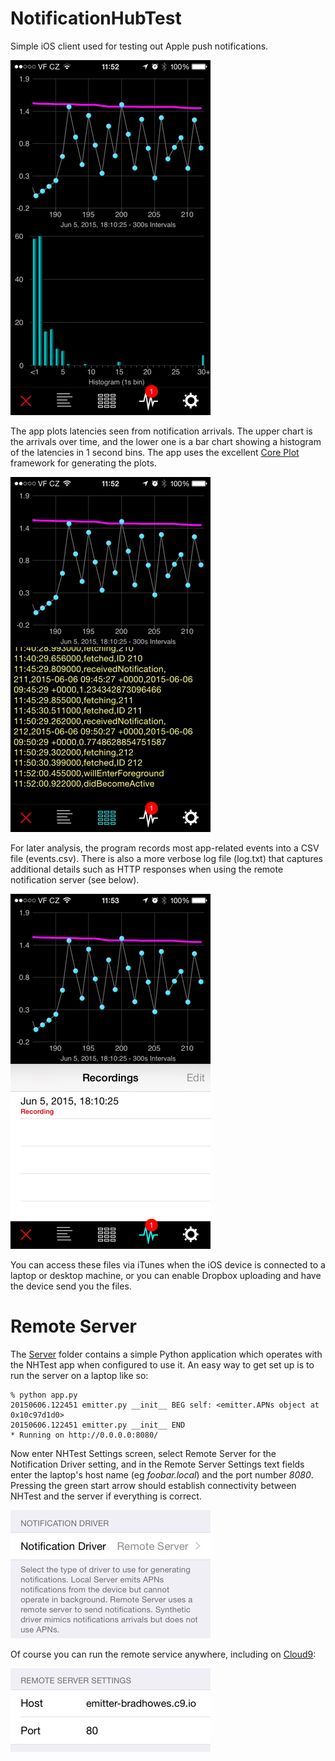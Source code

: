 # NotificationHubTest

Simple iOS client used for testing out Apple push notifications.

![graphs](https://raw.githubusercontent.com/bradhowes/NotificationHubTest/master/Images/graphs.png)

The app plots latencies seen from notification arrivals. The upper chart is the arrivals over time, and the lower one
is a bar chart showing a histogram of the latencies in 1 second bins. The app uses the excellent
[Core Plot](https://github.com/core-plot/core-plot) framework for generating the plots.

![logs](https://raw.githubusercontent.com/bradhowes/NotificationHubTest/master/Images/logs.png)

For later analysis, the program records most app-related events into a CSV file (events.csv). There is also a more
verbose log file (log.txt) that captures additional details such as HTTP responses when using the remote notification
server (see below).

![recordings](https://raw.githubusercontent.com/bradhowes/NotificationHubTest/master/Images/recordings.png)

You can access these files via iTunes when the iOS device is connected to a laptop or desktop machine, or you can enable
Dropbox uploading and have the device send you the files.

# Remote Server

The [Server](https://github.com/bradhowes/NotificationHubTest/tree/master/Server) folder contains a simple Python
application which operates with the NHTest app when configured to use it. An easy way to get set up is to run the
server on a laptop like so:

    % python app.py
    20150606.122451 emitter.py __init__ BEG self: <emitter.APNs object at 0x10c97d1d0> 
    20150606.122451 emitter.py __init__ END 
    * Running on http://0.0.0.0:8080/

Now enter NHTest Settings screen, select Remote Server for the Notification Driver setting, and in the Remote Server
Settings text fields enter the laptop's host name (eg *foobar.local*) and the port number *8080*. Pressing the
green start arrow should establish connectivity between NHTest and the server if everything is correct.

![driver](https://raw.githubusercontent.com/bradhowes/NotificationHubTest/master/Images/driver.png)

Of course you can run the remote service anywhere, including on [Cloud9](http://c9.io/):

![remote](https://raw.githubusercontent.com/bradhowes/NotificationHubTest/master/Images/remote.png)

